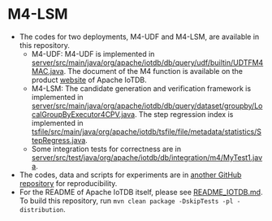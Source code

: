 <!--

    Licensed to the Apache Software Foundation (ASF) under one
    or more contributor license agreements.  See the NOTICE file
    distributed with this work for additional information
    regarding copyright ownership.  The ASF licenses this file
    to you under the Apache License, Version 2.0 (the
    "License"); you may not use this file except in compliance
    with the License.  You may obtain a copy of the License at
    
        http://www.apache.org/licenses/LICENSE-2.0
    
    Unless required by applicable law or agreed to in writing,
    software distributed under the License is distributed on an
    "AS IS" BAstepSIS, WITHOUT WARRANTIES OR CONDITIONS OF ANY
    KIND, either express or implied.  See the License for the
    specific language governing permissions and limitations
    under the License.

-->

# M4-LSM 
- The codes for two deployments, M4-UDF and M4-LSM, are available in this repository.
    - M4-UDF: M4-UDF is implemented in [server/src/main/java/org/apache/iotdb/db/query/udf/builtin/UDTFM4MAC.java](server/src/main/java/org/apache/iotdb/db/query/udf/builtin/UDTFM4MAC.java). The document of the M4 function is available on the product [website](https://iotdb.apache.org/UserGuide/Master/Operators-Functions/Sample.html#m4-function) of Apache IoTDB.
    - M4-LSM: The candidate generation and verification framework is implemented in [server/src/main/java/org/apache/iotdb/db/query/dataset/groupby/LocalGroupByExecutor4CPV.java](server/src/main/java/org/apache/iotdb/db/query/dataset/groupby/LocalGroupByExecutor4CPV.java). The step regression index is implemented in [tsfile/src/main/java/org/apache/iotdb/tsfile/file/metadata/statistics/StepRegress.java](tsfile/src/main/java/org/apache/iotdb/tsfile/file/metadata/statistics/StepRegress.java).
    - Some integration tests for correctness are in [server/src/test/java/org/apache/iotdb/db/integration/m4/MyTest1.java](server/src/test/java/org/apache/iotdb/db/integration/m4/MyTest1.java).
- The codes, data and scripts for experiments are in [another GitHub repository](https://github.com/LeiRui/M4-visualization-exp.git) for reproducibility.
- For the README of Apache IoTDB itself, please see [README_IOTDB.md](README_IOTDB.md). To build this repository, run `mvn clean package -DskipTests -pl -distribution`.
